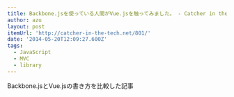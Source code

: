 ```yaml
---
title: Backbone.jsを使っている人間がVue.jsを触ってみました。 - Catcher in the tech
author: azu
layout: post
itemUrl: 'http://catcher-in-the-tech.net/801/'
date: '2014-05-20T12:09:27.600Z'
tags:
  - JavaScript
  - MVC
  - library
---
```

Backbone.jsとVue.jsの書き方を比較した記事
